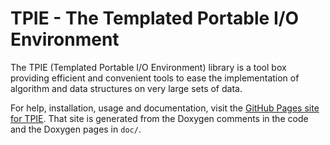 TPIE - The Templated Portable I/O Environment
=============================================

The TPIE (Templated Portable I/O Environment) library is a tool box providing
efficient and convenient tools to ease the implementation of algorithm and data
structures on very large sets of data.

For help, installation, usage and documentation, visit the
[GitHub Pages site for TPIE](http://thomasmoelhave.github.com/tpie).
That site is generated from the Doxygen comments in the code and the Doxygen
pages in `doc/`.
